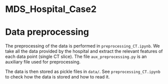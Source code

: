# MDS_Hospital_Case2

# Data preprocessing

The preprocessing of the data is performed in `preprocessing_CT.ipynb`. We take all the data provided by the hospital and extract the relevant features of each data point (single CT slice).
The file `aux_preprocessing.py` is an auxiliary file used for preprocessing.

The data is then stored as pickle files in `data/`. See `preprocessing_CT.ipynb` to check how the data is stored and how to read it.
